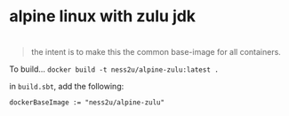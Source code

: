 # alpine linux with zulu jdk
# 

> the intent is to make this the common base-image for all containers.

To build...
`docker build -t ness2u/alpine-zulu:latest .`

in `build.sbt`, add the following:

```
dockerBaseImage := "ness2u/alpine-zulu"
```

